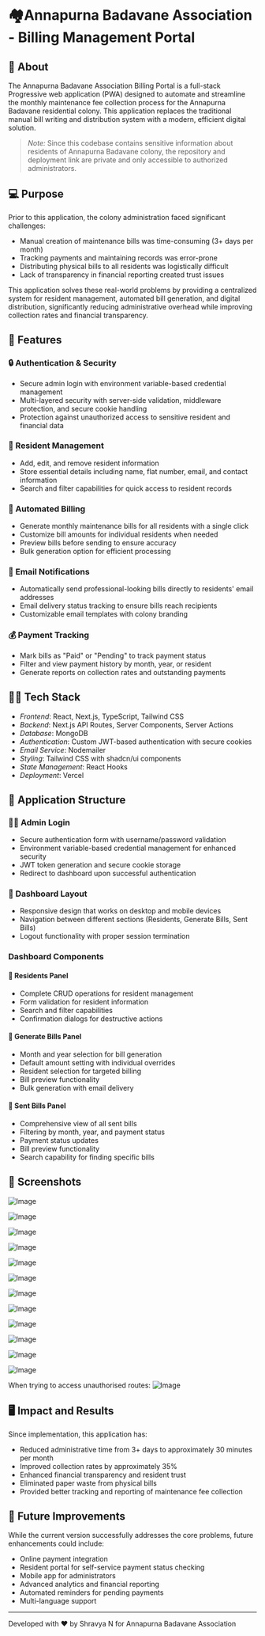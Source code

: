 # 🏘️Annapurna Badavane Association - Billing Management Portal

## 🏡 About

The Annapurna Badavane Association Billing Portal is a full-stack Progressive web application (PWA) designed to automate and streamline the monthly maintenance fee collection process for the Annapurna Badavane residential colony. This application replaces the traditional manual bill writing and distribution system with a modern, efficient digital solution.

> *Note:* Since this codebase contains sensitive information about residents of Annapurna Badavane colony, the repository and deployment link are private and only accessible to authorized administrators.



## 💻 Purpose

Prior to this application, the colony administration faced significant challenges:

- Manual creation of maintenance bills was time-consuming (3+ days per month)
- Tracking payments and maintaining records was error-prone
- Distributing physical bills to all residents was logistically difficult
- Lack of transparency in financial reporting created trust issues


This application solves these real-world problems by providing a centralized system for resident management, automated bill generation, and digital distribution, significantly reducing administrative overhead while improving collection rates and financial transparency.

## 🌟 Features

### 🔒 Authentication & Security

- Secure admin login with environment variable-based credential management
- Multi-layered security with server-side validation, middleware protection, and secure cookie handling
- Protection against unauthorized access to sensitive resident and financial data


### 👫 Resident Management

- Add, edit, and remove resident information
- Store essential details including name, flat number, email, and contact information
- Search and filter capabilities for quick access to resident records


### 📃 Automated Billing

- Generate monthly maintenance bills for all residents with a single click
- Customize bill amounts for individual residents when needed
- Preview bills before sending to ensure accuracy
- Bulk generation option for efficient processing


### 📧 Email Notifications

- Automatically send professional-looking bills directly to residents' email addresses
- Email delivery status tracking to ensure bills reach recipients
- Customizable email templates with colony branding


### 💰 Payment Tracking

- Mark bills as "Paid" or "Pending" to track payment status
- Filter and view payment history by month, year, or resident
- Generate reports on collection rates and outstanding payments




## 👩‍💻 Tech Stack

- *Frontend*: React, Next.js, TypeScript, Tailwind CSS
- *Backend*: Next.js API Routes, Server Components, Server Actions
- *Database*: MongoDB
- *Authentication*: Custom JWT-based authentication with secure cookies
- *Email Service*: Nodemailer
- *Styling*: Tailwind CSS with shadcn/ui components
- *State Management*: React Hooks
- *Deployment*: Vercel


## 🌟 Application Structure

### 👩‍💻 Admin Login

- Secure authentication form with username/password validation
- Environment variable-based credential management for enhanced security
- JWT token generation and secure cookie storage
- Redirect to dashboard upon successful authentication


### 🔳 Dashboard Layout

- Responsive design that works on desktop and mobile devices
- Navigation between different sections (Residents, Generate Bills, Sent Bills)
- Logout functionality with proper session termination


### Dashboard Components

#### 📂 Residents Panel

- Complete CRUD operations for resident management
- Form validation for resident information
- Search and filter capabilities
- Confirmation dialogs for destructive actions


#### 📂 Generate Bills Panel

- Month and year selection for bill generation
- Default amount setting with individual overrides
- Resident selection for targeted billing
- Bill preview functionality
- Bulk generation with email delivery


#### 📂 Sent Bills Panel

- Comprehensive view of all sent bills
- Filtering by month, year, and payment status
- Payment status updates
- Bill preview functionality
- Search capability for finding specific bills

## 🔳 Screenshots 

![Image](https://github.com/user-attachments/assets/c0d22971-1d24-4410-a159-e86fbf34dcbd)

![Image](https://github.com/user-attachments/assets/ecc49dca-df6c-4aec-a20b-a0b84b86f4c5)

![Image](https://github.com/user-attachments/assets/6316f6c5-6267-4c45-b787-bffe8265e7fd)

![Image](https://github.com/user-attachments/assets/78805c4d-f2fb-42bc-bd08-b58d67a11093)

![Image](https://github.com/user-attachments/assets/c47360a5-fd67-4625-96b4-083cad369b8c)

![Image](https://github.com/user-attachments/assets/d972a84d-2efe-41e8-8368-75f5005e53b7)

![Image](https://github.com/user-attachments/assets/e4fcd528-810a-4aa3-8b7d-76755b4db530)

![Image](https://github.com/user-attachments/assets/04870fe8-7aa0-4e36-b762-b4178829b3b8)

![Image](https://github.com/user-attachments/assets/54c6c207-4816-4351-a413-29d84b4563d6)

![Image](https://github.com/user-attachments/assets/5e68e877-4541-44b4-bc12-b8f743d91637)

![Image](https://github.com/user-attachments/assets/ff9363bc-e20a-4e8b-ad99-76fcad7bc125)

![Image](https://github.com/user-attachments/assets/1d22aae2-b128-402b-803c-632214e3ffd0)

When trying to access unauthorised routes:
![Image](https://github.com/user-attachments/assets/851598e4-b001-46c3-b713-fb549c31f5a4)




## 🖥️ Impact and Results

Since implementation, this application has:

- Reduced administrative time from 3+ days to approximately 30 minutes per month
- Improved collection rates by approximately 35%
- Enhanced financial transparency and resident trust
- Eliminated paper waste from physical bills
- Provided better tracking and reporting of maintenance fee collection


## 🚀 Future Improvements

While the current version successfully addresses the core problems, future enhancements could include:

- Online payment integration
- Resident portal for self-service payment status checking
- Mobile app for administrators
- Advanced analytics and financial reporting
- Automated reminders for pending payments
- Multi-language support


---

Developed with ❤ by Shravya N for Annapurna Badavane Association
